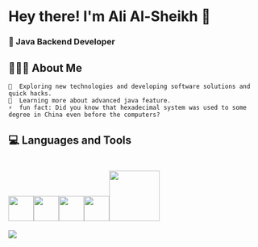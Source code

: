 # Hey there! I'm Ali Al-Sheikh 👋
### 🚀 Java Backend Developer

## 👨🏻‍💻 About Me  

    🤔  Exploring new technologies and developing software solutions and quick hacks.
    🌱  Learning more about advanced java feature.
    ⚡  fun fact: Did you know that hexadecimal system was used to some degree in China even before the computers?

## 💻 Languages and Tools
   <img src="https://media.giphy.com/media/dC3EHvqJ61hNReoxMV/giphy.gif" width="50"><img src="https://i.giphy.com/media/eNAsjO55tPbgaor7ma/200w.webp" width="50"><img src="https://media3.giphy.com/media/kdFc8fubgS31b8DsVu/giphy.webp" width="50"><img src="https://media.giphy.com/media/Z9tVBkl31S5WzprBJz/giphy.gif" width="50"><img src="https://media.giphy.com/media/kH1DBkPNyZPOk0BxrM/giphy.gif" width="100">
======
<img src="https://github-readme-stats.vercel.app/api/top-langs/?username=cometbroom&theme=github_dark">
</p>
<!--
**cometbroom/cometbroom** is a ✨ _special_ ✨ repository because its `README.md` (this file) appears on your GitHub profile.

Here are some ideas to get you started:

- 🔭 I’m currently working on ...
- 🌱 I’m currently learning ...
- 👯 I’m looking to collaborate on ...
- 🤔 I’m looking for help with ...
- 💬 Ask me about ...
- 📫 How to reach me: ...
- 😄 Pronouns: ...
- ⚡ Fun fact: ...
-->
